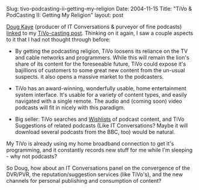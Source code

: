 Slug: tivo-podcasting-ii-getting-my-religion
Date: 2004-11-15
Title: "TiVo & PodCasting II: Getting My Religion"
layout: post

<a href="http://www.rds.com/blogs/doug/index.php">Doug Kaye</a> (producer of IT Conversations &amp; purveyor of fine podcasts) <a href="http://www.rds.com/blogs/doug/index.php/archives/2004/11/14/podcatching-on-tivo/">linked</a> to my <a href="http://redmonk.net/archives/2004/11/09/tivocasting/">TiVo-casting post</a>. Thinking on it again, I saw a couple aspects to it that I had not thought through before:

* By getting the podcasting religion, TiVo loosens its reliance on the TV and cable networks and programmers. While this will remain the lion&#39;s share of its content for the foreseeable future, TiVo could expose it&#39;s bajillions of customers to some great new content from the un-usual suspects. it also opens a massive market to the podcasters.

* TiVo has an award-winning, wonderfully usable, home entertainment system interface. It&#39;s usable for a variety of content types, and easily navigated with a single remote. The audio and (coming soon) video podcasts will fit in nicely with this paradigm.

* Big seller: TiVo searches and <a href="http://www.tivo.com/1.2.2.asp">Wishlists</a> of podcast content, and TiVo Suggestions of related podcasts (Like IT Conversations? Maybe it will download several podcasts from the BBC, too) would be natural.

My TiVo is already using my home broadband connection to get it&#39;s programming, and it constantly records new stuff for me while I&#39;m sleeping - why not podcasts?

So Doug, how about an IT Conversations panel on the convergence of the DVR/PVR, the reputation/suggestion services (like TiVo&#39;s), and the new channels for personal publishing and consumption of content?

